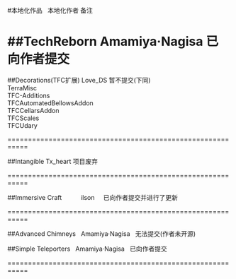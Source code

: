 #本地化作品   本地化作者    备注  

##TechReborn       Amamiya·Nagisa   已向作者提交   
===========================================================
  
##Decorations(TFC扩展)         Love_DS      暂不提交(下同)  
TerraMisc  
TFC-Additions  
TFCAutomatedBellowsAddon  
TFCCellarsAddon  
TFCScales  
TFCUdary  
  
===========================================================

##Intangible            Tx_heart      项目废弃

===========================================================

##Immersive Craft            ilson      已向作者提交并进行了更新

===========================================================

##Advanced Chimneys       Amamiya·Nagisa   无法提交(作者未开源)

##Simple Teleporters       Amamiya·Nagisa   已向作者提交

===========================================================
